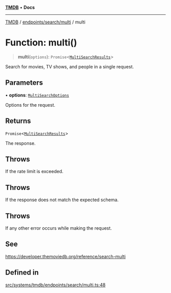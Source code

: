 [**TMDB**](../../../../README.md) • **Docs**

***

[TMDB](../../../../README.md) / [endpoints/search/multi](../README.md) / multi

# Function: multi()

> **multi**(`options`): `Promise`\<[`MultiSearchResults`](../../../../structs/Schemas/type-aliases/MultiSearchResults.md)\>

Search for movies, TV shows, and people in a single request.

## Parameters

• **options**: [`MultiSearchOptions`](../type-aliases/MultiSearchOptions.md)

Options for the request.

## Returns

`Promise`\<[`MultiSearchResults`](../../../../structs/Schemas/type-aliases/MultiSearchResults.md)\>

The response.

## Throws

If the rate limit is exceeded.

## Throws

If the response does not match the expected schema.

## Throws

If any other error occurs while making the request.

## See

https://developer.themoviedb.org/reference/search-multi

## Defined in

[src/systems/tmdb/endpoints/search/multi.ts:48](https://github.com/Norviah/media-hub/blob/18a8c2edf600e1d27fc5173db1855dfb068c9a34/src/systems/tmdb/endpoints/search/multi.ts#L48)
